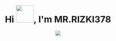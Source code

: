 <h1 align="center">Hi <img src="https://github.com/mitul3737/mitul3737/blob/main/Wave.gif" height="55px" width="55px">, I'm MR.RIZKI378  </h1>
<!-- Typing SVG by DenverCoder1 - https://github.com/DenverCoder1/readme-typing-svg -->
<p align="center">
<!--   <a href="https://github.com/DenverCoder1/readme-typing-svg"> -->
    <img src="https://readme-typing-svg.herokuapp.com?color=E22FE4&width=380&height=45&lines=Selamat+Datang+Di+Jalan+Setan;Perkembangan+Teknologi+Maling;By.+MUHAMAD+RIZKI;Pembunuhan+Dalam+Kegelapan+...&center=true"></a>
